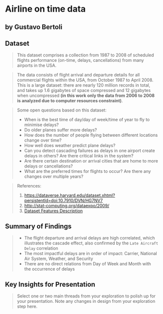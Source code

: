 # Airline on time data
## by Gustavo Bertoli


## Dataset

> This dataset comprises a collection from 1987 to 2008 of scheduled flights performance (on-time, delays, cancellations) from many airports in the USA.

> The data consists of flight arrival and departure details for all commercial flights within the USA, from October 1987 to April 2008. This is a large dataset: there are nearly 120 million records in total, and takes up 1.6 gigabytes of space compressed and 12 gigabytes when uncompressed  **(in this work only the data from 2006 to 2008 is analyzed due to computer resources constraint)**. 

> Some open questions based on this dataset:
> - When is the best time of day/day of week/time of year to fly to minimise delays?
> - Do older planes suffer more delays?
> - How does the number of people flying between different locations change over time?
> - How well does weather predict plane delays?
> - Can you detect cascading failures as delays in one airport create delays in others? Are there critical links in the system?
> - Are there certain destination or arrival cities that are home to more delays or cancellations?
> - What are the preferred times for flights to occur? Are there any changes over multiple years?

> References: 
> 1. https://dataverse.harvard.edu/dataset.xhtml?persistentId=doi:10.7910/DVN/HG7NV7
> 2. http://stat-computing.org/dataexpo/2009/
> 3. [Dataset Features Description](https://www.transtats.bts.gov/Fields.asp?Table_ID=236)


## Summary of Findings

> - The flight departure and arrival delays are high correlated, which illustrates the cascade effect, also confirmed by the `Late Aircraft Delay` correlation
> - The most impactful delays are in order of impact: Carrier, National Air System, Weather, and Security
> - There are no direct relations from Day of Week and Month with the occurrence of delays 


## Key Insights for Presentation

> Select one or two main threads from your exploration to polish up for your presentation. Note any changes in design from your exploration step here.